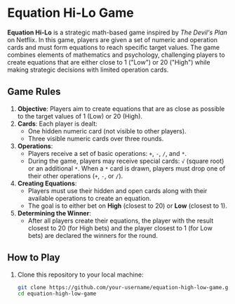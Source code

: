 # Equation Hi-Lo Game

**Equation Hi-Lo** is a strategic math-based game inspired by *The Devil's Plan* on Netflix. In this game, players are given a set of numeric and operation cards and must form equations to reach specific target values. The game combines elements of mathematics and psychology, challenging players to create equations that are either close to 1 ("Low") or 20 ("High") while making strategic decisions with limited operation cards.

## Game Rules

1. **Objective**: Players aim to create equations that are as close as possible to the target values of 1 (Low) or 20 (High).
2. **Cards**: Each player is dealt:
   - One hidden numeric card (not visible to other players).
   - Three visible numeric cards over three rounds.
3. **Operations**:
   - Players receive a set of basic operations: `+`, `-`, `/`, and `*`.
   - During the game, players may receive special cards: `√` (square root) or an additional `*`. When a `*` card is drawn, players must drop one of their other operations (`+`, `-`, or `/`).
4. **Creating Equations**:
   - Players must use their hidden and open cards along with their available operations to create an equation.
   - The goal is to either bet on **High** (closest to 20) or **Low** (closest to 1).
5. **Determining the Winner**:
   - After all players create their equations, the player with the result closest to 20 (for High bets) and the player closest to 1 (for Low bets) are declared the winners for the round.

## How to Play

1. Clone this repository to your local machine:
   ```bash
   git clone https://github.com/your-username/equation-high-low-game.git
   cd equation-high-low-game
